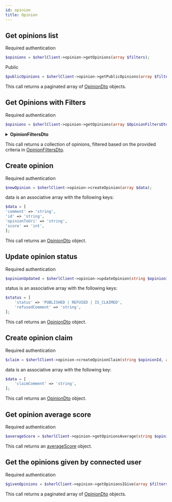 ```yaml
---
id: opinion
title: Opinion
---
```


## Get opinions list

<span class="badge badge--warning">Required authentication</span>

```php
$opinions = $sherlClient->opinion->getOpinions(array $filters);
```

<span class="badge badge--success">Public</span>

```php
$publicOpinions = $sherlClient->opinion->getPublicOpinions(array $filters);
```

This call returns a paginated array of [OpinionDto](opinion-types#OpinionDto) objects.

## Get Opinions with Filters

<span class="badge badge--warning">Required authentication</span>

```php
$opinions = $sherlClient->opinion->getOpinions(array $OpinionFiltersDto);
```

<details>
<summary><b>OpinionFiltersDto</b></summary>

| Fields           |  Type  |      Required      | Description                          |
| :--------------- | :----: | :----------------: | :----------------------------------- |
| **opinionToUri** | string | :white_check_mark: | URI to which the opinion is directed |

</details>

This call returns a collection of opinions, filtered based on the provided criteria in [OpinionFiltersDto](opinion#OpinionFiltersDto).

## Create opinion

<span class="badge badge--warning">Required authentication</span>

```php
$newOpinion = $sherlClient->opinion->createOpinion(array $data);
```

data is an associative array with the following keys:

```php
$data = [
'comment' => 'string',
'id' => 'string',
'opinionToUri' => 'string',
'score' => 'int',
];
```

This call returns an [OpinionDto](opinion-types#OpinionDto) object.

## Update opinion status

<span class="badge badge--warning">Required authentication</span>

```php
$opinionUpdated = $sherlClient->opinion->updateOpinion(string $opinionId, array $status);
```

status is an associative array with the following keys:

```php
$status = [
    'status' => 'PUBLISHED | REFUSED | IS_CLAIMED',
    'refusedComment' => 'string',
];
```

This call returns an [OpinionDto](opinion-types#OpinionDto) object.

## Create opinion claim

<span class="badge badge--warning">Required authentication</span>

```php
$claim = $sherlClient->opinion->createOpinionClaim(string $opinionId, array $data);
```

data is an associative array with the following key:

```php
$data = [
    'claimComment' => 'string',
];
```

This call returns an [OpinionDto](opinion-types#OpinionDto) object.

## Get opinion average score

<span class="badge badge--warning">Required authentication</span>

```php
$averageScore = $sherlClient->opinion->getOpinionsAverage(string $opinionToUri);
```

This call returns an [averageScore](notification-types#averageScore) object.

## Get the opinions given by connected user

<span class="badge badge--warning">Required authentication</span>

```php
$givenOpinions = $sherlClient->opinion->getOpinionsIGive(array $filters);
```

This call returns a paginated array of [OpinionDto](opinion-types#OpinionDto) objects.
